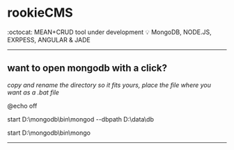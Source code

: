 # rookieCMS
:octocat: MEAN+CRUD tool under development 
:bulb: MongoDB, NODE.JS, EXRPESS, ANGULAR & JADE 
___

## want to open mongodb with a click?
_copy and rename the directory so it fits yours, place the file where you want as a .bat file_

<p>@echo off</p>
<p>start D:\mongodb\bin\mongod --dbpath D:\data\db</p>
<p>start D:\mongodb\bin\mongo</p>

___